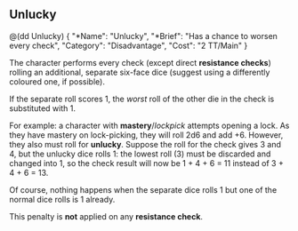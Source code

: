 ## Unlucky

@(dd Unlucky)
{ 
  "*Name": "Unlucky",
  "*Brief": "Has a chance to worsen every check",
  "Category": "Disadvantage",
  "Cost": "2 TT/Main"
}

The character performs every check (except direct **resistance checks**) 
rolling an additional, separate six-face dice (suggest using a 
differently coloured one, if possible).

If the separate roll scores 1, the *worst* roll of the other die in the check
is substituted with 1.

For example: a character with **mastery**/*lockpick* attempts opening a lock.
As they have mastery on lock-picking, they will roll 2d6 and add +6. However,
they also must roll for **unlucky**. Suppose the roll for the check gives
3 and 4, but the unlucky dice rolls 1: the lowest roll (3) must be discarded
and changed into 1, so the check result will now be 1 + 4 + 6 = 11 instead of
3 + 4 + 6 = 13.

Of course, nothing happens when the separate dice rolls 1 but one of the
normal dice rolls is 1 already.

This penalty is **not** applied on any **resistance check**.
